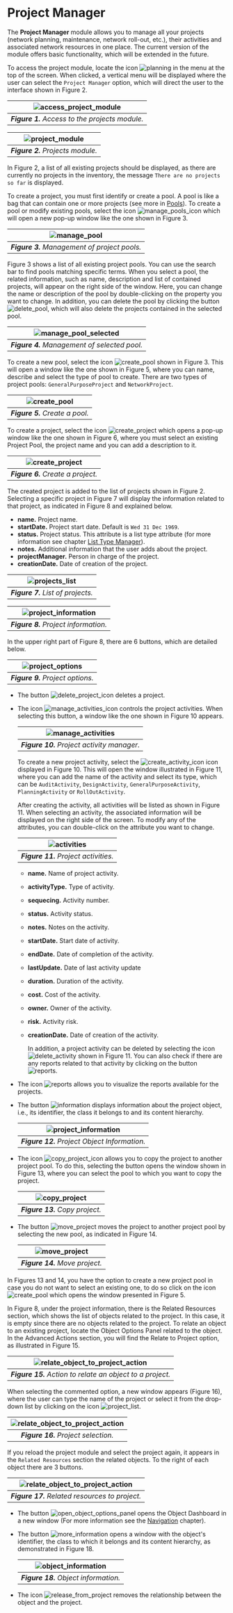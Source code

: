 # Project Manager

The **Project Manager** module allows you to manage all your projects (network planning, maintenance, network roll-out, etc.), their activities and associated network resources in one place. The current version of the module offers basic functionality, which will be extended in the future.

To access the project module, locate the icon ![planning](images/icons/planning_icon.png) in the menu at the top of the screen. When clicked, a vertical menu will be displayed where the user can select the `Project Manager` option, which will direct the user to the interface shown in Figure 2.

| ![access_project_module](images/access_projects.png) |
| :--: |
| ***Figure 1.** Access to the projects module.* |

| ![project_module](images/projects_module.png) |
| :--: |
| ***Figure 2.** Projects module.* |

In Figure 2, a list of all existing projects should be displayed, as there are currently no projects in the inventory, the message `There are no projects so far` is displayed.

To create a project, you must first identify or create a pool. A pool is like a bag that can contain one or more projects (see more in [Pools][pools]). To create a pool or modify existing pools, select the icon ![manage_pools_icon](images/icons/manage_pools_icon.png) which will open a new pop-up window like the one shown in Figure 3.

| ![manage_pool](images/manage_pools.png) |
| :--: |
| ***Figure 3.** Management of project pools.* |

Figure 3 shows a list of all existing project pools. You can use the search bar to find pools matching specific terms. When you select a pool, the related information, such as name, description and list of contained projects, will appear on the right side of the window. Here, you can change the name or description of the pool by double-clicking on the property you want to change. In addition, you can delete the pool by clicking the button ![delete_pool](images/icons/delete_icon.png), which will also delete the projects contained in the selected pool.

| ![manage_pool_selected](images/manage_selected_pool.png) |
| :--: |
| ***Figure 4.** Management of selected pool.* |

To create a new pool, select the icon ![create_pool](images/icons/create_project_icon.png) shown in Figure 3. This will open a window like the one shown in Figure 5, where you can name, describe and select the type of pool to create. There are two types of project pools: `GeneralPurposeProject` and `NetworkProject`.

| ![create_pool](images/create_pool.png) |
| :--: |
| ***Figure 5.** Create a pool.* |

To create a project, select the icon ![create_project](images/icons/create_project_icon.png) which opens a pop-up window like the one shown in Figure 6, where you must select an existing Project Pool, the project name and you can add a description to it.

| ![create_project](images/create_project.png) |
| :--: |
| ***Figure 6.** Create a project.* |

The created project is added to the list of projects shown in Figure 2. Selecting a specific project in Figure 7 will display the information related to that project, as indicated in Figure 8 and explained below.

* **name.** Project name.
* **startDate.** Project start date. Default is `Wed 31 Dec 1969`.
* **status.** Project status. This attribute is a list type attribute (for more information see chapter [List Type Manager][list_type_manager]).
* **notes.** Additional information that the user adds about the project.
* **projectManager.** Person in charge of the project.
* **creationDate.** Date of creation of the project.

| ![projects_list](images/projects_module_updated.png) |
| :--: |
| ***Figure 7.** List of projects.* |

| ![project_information](images/project_information.png) |
| :--: |
| ***Figure 8.** Project information.* |

In the upper right part of Figure 8, there are 6 buttons, which are detailed below.

| ![project_options](images/project_options.png) |
| :--: |
| ***Figure 9.** Project options.* |

* The button ![delete_project_icon](images/icons/delete_icon.png) deletes a project.
* The icon ![manage_activities_icon](images/icons/manage_pools_icon.png) controls the project activities. When selecting this button, a window like the one shown in Figure 10 appears.
  
    | ![manage_activities](images/manage_activities.png) |
    | :--: |
    | ***Figure 10.** Project activity manager.* |

    To create a new project activity, select the ![create_activity_icon](images/icons/create_project_icon.png) icon displayed in Figure 10. This will open the window illustrated in Figure 11, where you can add the name of the activity and select its type, which can be `AuditActivity`, `DesignActivity`, `GeneralPurposeActivity`, `PlanningActivity` or `RollOutActivity`.

    After creating the activity, all activities will be listed as shown in Figure 11. When selecting an activity, the associated information will be displayed on the right side of the screen. To modify any of the attributes, you can double-click on the attribute you want to change.

    | ![activities](images/project_activities_options.png) |
    | :--: |
    | ***Figure 11.** Project activities.* |

  * **name.** Name of project activity.
  * **activityType.** Type of activity.
  * **sequecing.** Activity number.
  * **status.** Activity status.
  * **notes.** Notes on the activity.
  * **startDate.** Start date of activity.
  * **endDate.** Date of completion of the activity.
  * **lastUpdate.** Date of last activity update
  * **duration.** Duration of the activity.
  * **cost.** Cost of the activity.
  * **owner.** Owner of the activity.
  * **risk.** Activity risk.
  * **creationDate.** Date of creation of the activity.

    In addition, a project activity can be deleted by selecting the icon ![delete_activity](images/icons/delete_icon.png) shown in Figure 11. You can also check if there are any reports related to that activity by clicking on the button ![reports](images/icons/reports_icon.png).

* The icon ![reports](images/icons/reports_icon.png) allows you to visualize the reports available for the projects.
* The button ![information](images/icons/show_project_information_icon.png) displays information about the project object, i.e., its identifier, the class it belongs to and its content hierarchy.

    | ![project_information](images/project_information_add.png) |
    | :--: |
    | ***Figure 12.** Project Object Information.* |

* The icon ![copy_project_icon](images/icons/copy_project_icon.png) allows you to copy the project to another project pool. To do this, selecting the button opens the window shown in Figure 13, where you can select the pool to which you want to copy the project.
  
    | ![copy_project](images/copy_project.png) |
    | :--: |
    | ***Figure 13.** Copy project.* |

* The button ![move_project](images/icons/move_project_icon.png) moves the project to another project pool by selecting the new pool, as indicated in Figure 14.

    | ![move_project](images/move_project.png) |
    | :--: |
    | ***Figure 14.** Move project.* |

In Figures 13 and 14, you have the option to create a new project pool in case you do not want to select an existing one, to do so click on the icon ![create_pool](images/icons/create_project_icon.png) which opens the window presented in Figure 5.

In Figure 8, under the project information, there is the Related Resources section, which shows the list of objects related to the project. In this case, it is empty since there are no objects related to the project. To relate an object to an existing project, locate the Object Options Panel related to the object. In the Advanced Actions section, you will find the Relate to Project option, as illustrated in Figure 15.

| ![relate_object_to_project_action](images/relate_to_project_action.png) |
| :--: |
| ***Figure 15.** Action to relate an object to a project.* |

When selecting the commented option, a new window appears (Figure 16), where the user can type the name of the project or select it from the drop-down list by clicking on the icon ![project_list](images/icons/project_list_icon.png).

| ![relate_object_to_project_action](images/select_project.png) |
| :--: |
| ***Figure 16.** Project selection.* |

If you reload the project module and select the project again, it appears in the `Related Resources` section the related objects. To the right of each object there are 3 buttons.

| ![relate_object_to_project_action](images/related_resources.png) |
| :--: |
| ***Figure 17.** Related resources to project.* |

* The button ![open_object_options_panel](images/icons/dashboard_icon.png) opens the Object Dashboard in a new window (For more information see the [Navigation][navigation] chapter).
* The button ![more_information](images/icons/show_more_info_icon.png) opens a window with the object's identifier, the class to which it belongs and its content hierarchy, as demonstrated in Figure 18.

    | ![object_information](images/object_information.png) |
    | :--: |
    | ***Figure 18.** Object information.* |

* The icon ![release_from_project](images/icons/release_relation_project.png) removes the relationship between the object and the project.

[pools]: ../../navigation/pools/index.html
[list_type_manager]: ../../administration/ltman/index.html
[navigation]: ../../navigation/navman/index.html
